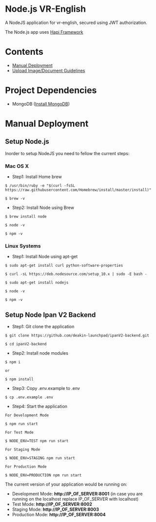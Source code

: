 # Node.js VR-English
A NodeJS application for vr-english, secured using JWT authorization.

The Node.js app uses [Hapi Framework](https://hapijs.com)

# Contents

* [Manual Deployment](#manual-deployment)
* [Upload Image/Document Guidelines](UPLOAD_IMAGE_GUIDLINE.md)

# Project Dependencies

* MongoDB ([Install MongoDB](https://docs.mongodb.com/manual/administration/install-community/))

# <a id="manual-deployment"></a>Manual Deployment

## Setup Node.js

Inorder to setup NodeJS you need to fellow the current steps:

### Mac OS X

* Step1: Install Home brew

```
$ /usr/bin/ruby -e "$(curl -fsSL https://raw.githubusercontent.com/Homebrew/install/master/install)"

$ brew -v
```

* Step2: Install Node using Brew

```
$ brew install node

$ node -v

$ npm -v
```

### Linux Systems

* Step1: Install Node using apt-get

```
$ sudo apt-get install curl python-software-properties

$ curl -sL https://deb.nodesource.com/setup_10.x | sudo -E bash -

$ sudo apt-get install nodejs

$ node -v

$ npm -v
```
## Setup Node Ipan V2 Backend

* Step1: Git clone the application

```
$ git clone https://github.com/deakin-launchpad/ipanV2-backend.git

$ cd ipanV2-backend
```

* Step2: Install node modules

```
$ npm i

or 

$ npm install
```

* Step3: Copy .env.example to .env

```
$ cp .env.example .env
```

* Step4: Start the application

```
For Development Mode

$ npm run start

For Test Mode

$ NODE_ENV=TEST npm run start

For Staging Mode

$ NODE_ENV=STAGING npm run start

For Production Mode

$ NODE_ENV=PRODUCTION npm run start
```

The current version of your application would be running on:
* Development Mode: **http://IP_OF_SERVER:8001** (in case you are running on the localhost replace IP_OF_SERVER with localhost)
* Test Mode: **http://IP_OF_SERVER:8002**
* Staging Mode: **http://IP_OF_SERVER:8003**
* Production Mode: **http://IP_OF_SERVER:8004**
